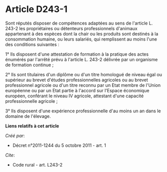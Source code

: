 # Article D243-1

Sont réputés disposer de compétences adaptées au sens de l'article L. 243-2 les propriétaires ou détenteurs professionnels
d'animaux appartenant à des espèces dont la chair ou les produits sont destinés à la consommation humaine, ou leurs salariés,
qui remplissent au moins l'une des conditions suivantes : 

1° Ils disposent d'une attestation de formation à la pratique des actes énumérés par l'arrêté prévu à l'article L. 243-2
délivrée par un organisme de formation continue ; 

2° Ils sont titulaires d'un diplôme ou d'un titre homologué de niveau égal ou supérieur au brevet d'études professionnelles
agricoles ou au brevet professionnel agricole ou d'un titre reconnu par un Etat membre de l'Union européenne ou par un Etat
partie à l'accord sur l'Espace économique européen, conférant le niveau IV agricole, attestant d'une capacité professionnelle
agricole ; 

3° Ils disposent d'une expérience professionnelle d'au moins un an dans le domaine de l'élevage.

**Liens relatifs à cet article**

_Créé par_:

  - Décret n°2011-1244 du 5 octobre 2011 - art. 1

_Cite_:

  - Code rural - art. L243-2
